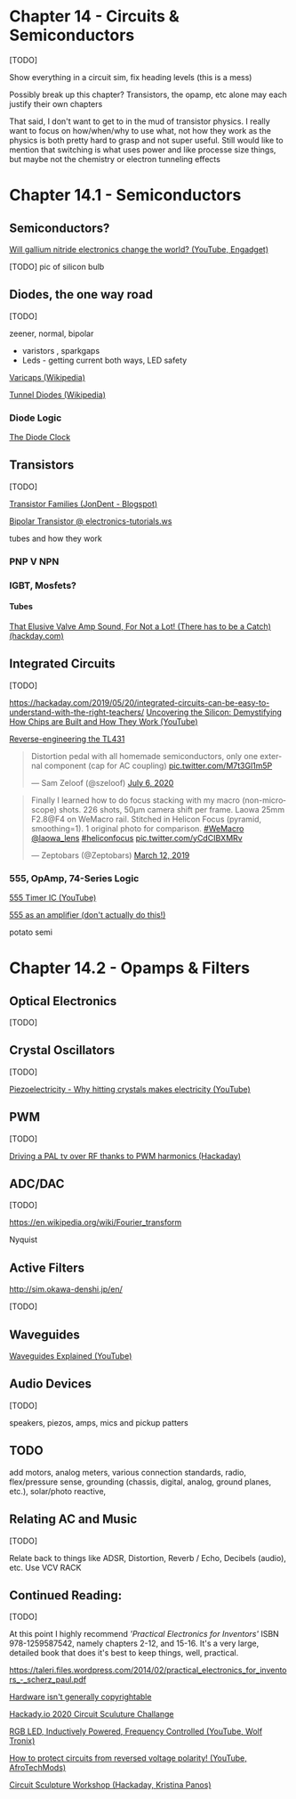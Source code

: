 # Chapter 14 - Circuits & Semiconductors

[TODO]

Show everything in a circuit sim, fix heading levels (this is a mess)

Possibly break up this chapter? Transistors, the opamp, etc alone may each justify their own chapters

That said, I don't want to get to in the mud of transistor physics. I really want to focus on how/when/why to use what, not how they work as the physics is both pretty hard to grasp and not super useful. Still would like to mention that switching is what uses power and like processe size things, but maybe not the chemistry or electron tunneling effects

# Chapter 14.1 - Semiconductors

## Semiconductors?

[Will gallium nitride electronics change the world? (YouTube, Engadget)](https://youtu.be/sfTXZP2DB20?list=WL)

[TODO] pic of silicon bulb

## Diodes, the one way road

[TODO]

zeener, normal, bipolar

+ varistors , sparkgaps
+ Leds - getting current both ways, LED safety

[Varicaps (Wikipedia)](https://en.wikipedia.org/wiki/Varicap)

[Tunnel Diodes (Wikipedia)](https://en.wikipedia.org/wiki/Tunnel_diode)

### Diode Logic

[The Diode Clock](https://hackaday.io/project/11677-the-diode-clock)

## Transistors

[TODO]

[Transistor Families (JonDent - Blogspot)](https://djjondent.blogspot.com/2019/05/transistor-families.html)

[Bipolar Transistor @ electronics-tutorials.ws](https://www.electronics-tutorials.ws/transistor/tran_1.html)

tubes and how they work

### PNP V NPN

### IGBT, Mosfets?

#### Tubes

[That Elusive Valve Amp Sound, For Not a Lot! (There has to be a Catch) (hackday.com)](https://hackaday.com/2020/09/01/that-elusive-valve-amp-sound-for-not-a-lot-there-has-to-be-a-catch/)

## Integrated Circuits

[TODO]

https://hackaday.com/2019/05/20/integrated-circuits-can-be-easy-to-understand-with-the-right-teachers/
[Uncovering the Silicon: Demystifying How Chips are Built and How They Work (YouTube)](https://www.youtube.com/watch?v=VNzkhZBjo5k&list=PL5cGwrD7cv8hK-qxPqRB25Dzs0BtLWhXz)

[Reverse-engineering the TL431](http://www.righto.com/2014/05/reverse-engineering-tl431-most-common.html)

<blockquote class="twitter-tweet"><p lang="en" dir="ltr">Distortion pedal with all homemade semiconductors, only one external component (cap for AC coupling) <a href="https://t.co/M7t3Gl1m5P">pic.twitter.com/M7t3Gl1m5P</a></p>&mdash; Sam Zeloof (@szeloof) <a href="https://twitter.com/szeloof/status/1280249239495479297?ref_src=twsrc%5Etfw">July 6, 2020</a></blockquote> <script async src="https://platform.twitter.com/widgets.js" charset="utf-8"></script>

<blockquote class="twitter-tweet"><p lang="en" dir="ltr">Finally I learned how to do focus stacking with my macro (non-microscope) shots. 226 shots, 50µm camera shift per frame. Laowa 25mm F2.8@F4 on WeMacro rail. Stitched in Helicon Focus (pyramid, smoothing=1). 1 original photo for comparison. <a href="https://twitter.com/hashtag/WeMacro?src=hash&amp;ref_src=twsrc%5Etfw">#WeMacro</a> <a href="https://twitter.com/laowa_lens?ref_src=twsrc%5Etfw">@laowa_lens</a> <a href="https://twitter.com/hashtag/heliconfocus?src=hash&amp;ref_src=twsrc%5Etfw">#heliconfocus</a> <a href="https://t.co/yCdCIBXMRv">pic.twitter.com/yCdCIBXMRv</a></p>&mdash; Zeptobars (@Zeptobars) <a href="https://twitter.com/Zeptobars/status/1105594474036686852?ref_src=twsrc%5Etfw">March 12, 2019</a></blockquote> <script async src="https://platform.twitter.com/widgets.js" charset="utf-8"></script>





### 555, OpAmp, 74-Series Logic

[555 Timer IC (YouTube)](https://www.youtube.com/watch?v=fLaexx-NMj8&list=PL5cGwrD7cv8hK-qxPqRB25Dzs0BtLWhXz)

[555 as an amplifier (don't actually do this!)](http://www.555-timer-circuits.com/555-amplifier.html)

potato semi

# Chapter 14.2 - Opamps & Filters

## Optical Electronics

[TODO]

## Crystal Oscillators

[TODO]

[Piezoelectricity - Why hitting crystals makes electricity (YouTube)](https://www.youtube.com/watch?v=wcJXA8IqYl8)

## PWM

[TODO]

[Driving a PAL tv over RF thanks to PWM harmonics (Hackaday)](https://hackaday.com/2020/08/26/driving-a-pal-tv-over-rf-thanks-to-pwm-harmonics/)

## ADC/DAC

[TODO]

https://en.wikipedia.org/wiki/Fourier_transform

Nyquist

## Active Filters

http://sim.okawa-denshi.jp/en/

[TODO]

## Waveguides

[Waveguides Explained (YouTube)](https://www.youtube.com/watch?v=r9-m17IPOco)

## Audio Devices

[TODO]

speakers, piezos, amps, mics and pickup patters

## TODO

add motors, analog meters, various connection standards, radio, flex/pressure sense, grounding (chassis, digital, analog, ground planes, etc.), solar/photo reactive,

## Relating AC and Music

[TODO]

Relate back to things like ADSR, Distortion, Reverb / Echo, Decibels (audio), etc. Use VCV RACK



## Continued Reading:

[TODO]

At this point I highly recommend *'Practical Electronics for Inventors'* ISBN 978-1259587542, namely chapters 2-12, and 15-16. It's a very large, detailed book that does it's best to keep things, well, practical.

https://taleri.files.wordpress.com/2014/02/practical_electronics_for_inventors_-_scherz_paul.pdf

[Hardware isn't generally copyrightable](https://web.archive.org/web/20120114234704/http://wiki.openhardware.org/Hardware_Isn't_Generally_Copyrightable)

[Hackady.io 2020 Circuit Sculuture Challange](https://hackaday.io/contest/174093-2020-circuit-sculpture-challenge)

[RGB LED, Inductively Powered, Frequency Controlled (YouTube, Wolf Tronix)](https://www.youtube.com/watch?v=3DeOPN1Cl1Y)

[How to protect circuits from reversed voltage polarity! (YouTube, AfroTechMods)](https://www.youtube.com/watch?v=IrB-FPcv1Dc)

[Circuit Sculpture Workshop (Hackaday, Kristina Panos)](https://hackaday.com/2020/12/03/remoticon-video-circuit-sculpture-workshop/)

